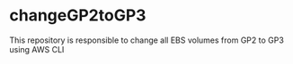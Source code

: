 # changeGP2toGP3

This repository is responsible to change all EBS volumes from GP2 to GP3 using AWS CLI

